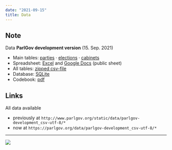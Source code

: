 ```yaml
---
date: "2021-09-15"
title: Data
---
```


## Note

Data __ParlGov development version__ (15. Sep. 2021)

+ Main tables:
  [parties](/data/parlgov-development_csv-utf-8/view_party.csv) ·
  [elections](/data/parlgov-development_csv-utf-8/view_election.csv) ·
  [cabinets](/data/parlgov-development_csv-utf-8/view_cabinet.csv)
+ Spreadsheet: [Excel](/data/parlgov.xlsx) and [Google
  Docs](https://docs.google.com/spreadsheets/d/1U414KqGI5c_ZnSS-_zuWHNPvbze15rNkBcrrIpBwQiw/edit?usp=sharing)
  (public sheet)
+ All tables: [zipped csv-file](/data/parlgov-development_csv-utf-8.zip)
+ Database: [SQLite](/data/parlgov-development.db)
+ Codebook: [pdf](/data/codebook.pdf)

## Links

All data available

+ previously at `http://www.parlgov.org/static/data/parlgov-development_csv-utf-8/*`
+ now at `https://parlgov.org/data/parlgov-development_csv-utf-8/*`

---

![](/images/parlgov-countries.png)
